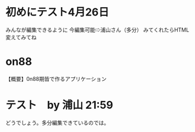 # 初めにテスト4月26日
みんなが編集できるように
今編集可能⇨浦山さん（多分）
みてくれたらHTML変えてみてね

# on88
 【概要】0n88期皆で作るアプリケーション

# テスト　by 浦山 21:59
どうでしょう。多分編集できているのでは。
